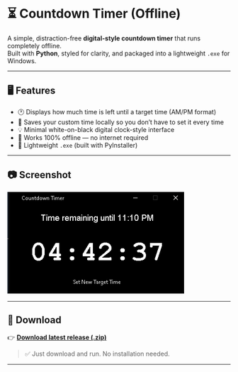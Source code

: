 # ⏳ Countdown Timer (Offline)

A simple, distraction-free **digital-style countdown timer** that runs completely offline.  
Built with **Python**, styled for clarity, and packaged into a lightweight `.exe` for Windows.

---

## 🖥 Features

- 🕐 Displays how much time is left until a target time (AM/PM format)
- 💾 Saves your custom time locally so you don’t have to set it every time
- 💡 Minimal white-on-black digital clock-style interface
- 🚫 Works 100% offline — no internet required
- 🧱 Lightweight `.exe` (built with PyInstaller)

---

## 📷 Screenshot

![screenshot](https://github.com/tm0090/Simle-Count-Down-Timer/blob/main/Screenshot%20.png)  

---

## 🚀 Download

👉 [**Download latest release (.zip)**](https://github.com/tm0090/Simle-Count-Down-Timer/releases/tag/v1.0)

> ✅ Just download and run. No installation needed.

---

 
